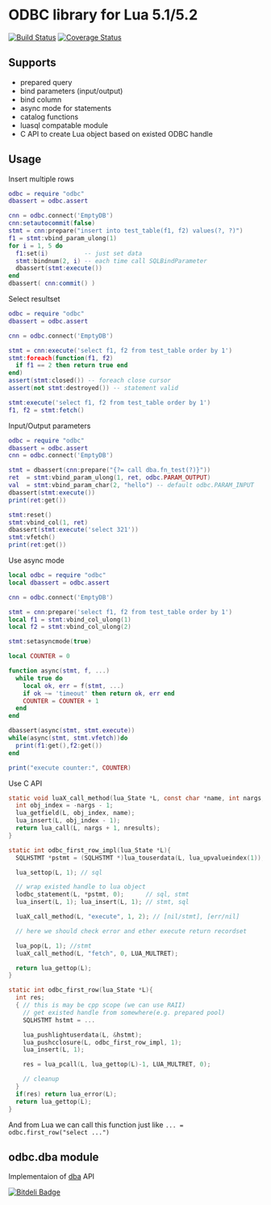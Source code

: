 # ODBC library for Lua 5.1/5.2 #

[![Build Status](https://travis-ci.org/moteus/lua-odbc.png?branch=master)](https://travis-ci.org/moteus/lua-odbc)
[![Coverage Status](https://img.shields.io/coveralls/moteus/lua-odbc.svg)](https://coveralls.io/r/moteus/lua-odbc?branch=master)

## Supports ##
- prepared query
- bind parameters (input/output)
- bind column
- async mode for statements
- catalog functions
- luasql compatable module
- C API to create Lua object based on existed ODBC handle

## Usage ##

Insert multiple rows
```lua
odbc = require "odbc"
dbassert = odbc.assert

cnn = odbc.connect('EmptyDB')
cnn:setautocommit(false)
stmt = cnn:prepare("insert into test_table(f1, f2) values(?, ?)")
f1 = stmt:vbind_param_ulong(1)
for i = 1, 5 do
  f1:set(i)          -- just set data
  stmt:bindnum(2, i) -- each time call SQLBindParameter
  dbassert(stmt:execute())
end
dbassert( cnn:commit() )
```

Select resultset
```lua
odbc = require "odbc"
dbassert = odbc.assert

cnn = odbc.connect('EmptyDB')

stmt = cnn:execute('select f1, f2 from test_table order by 1')
stmt:foreach(function(f1, f2)
  if f1 == 2 then return true end
end)
assert(stmt:closed()) -- foreach close cursor 
assert(not stmt:destroyed()) -- statement valid

stmt:execute('select f1, f2 from test_table order by 1')
f1, f2 = stmt:fetch()
```

Input/Output parameters
```lua
odbc = require "odbc"
dbassert = odbc.assert
cnn = odbc.connect('EmptyDB')

stmt = dbassert(cnn:prepare("{?= call dba.fn_test(?)}"))
ret  = stmt:vbind_param_ulong(1, ret, odbc.PARAM_OUTPUT)
val  = stmt:vbind_param_char(2, "hello") -- default odbc.PARAM_INPUT
dbassert(stmt:execute())
print(ret:get())

stmt:reset()
stmt:vbind_col(1, ret)
dbassert(stmt:execute('select 321'))
stmt:vfetch()
print(ret:get())
```

Use async mode
```lua
local odbc = require "odbc"
local dbassert = odbc.assert

cnn = odbc.connect('EmptyDB')

stmt = cnn:prepare('select f1, f2 from test_table order by 1')
local f1 = stmt:vbind_col_ulong(1)
local f2 = stmt:vbind_col_ulong(2)

stmt:setasyncmode(true)

local COUNTER = 0

function async(stmt, f, ...)
  while true do
    local ok, err = f(stmt, ...)
    if ok ~= 'timeout' then return ok, err end
    COUNTER = COUNTER + 1
  end
end

dbassert(async(stmt, stmt.execute))
while(async(stmt, stmt.vfetch))do
  print(f1:get(),f2:get())
end

print("execute counter:", COUNTER)
```

Use C API
```C
static void luaX_call_method(lua_State *L, const char *name, int nargs, int nresults){
  int obj_index = -nargs - 1;
  lua_getfield(L, obj_index, name);
  lua_insert(L, obj_index - 1);
  return lua_call(L, nargs + 1, nresults);
}

static int odbc_first_row_impl(lua_State *L){
  SQLHSTMT *pstmt = (SQLHSTMT *)lua_touserdata(L, lua_upvalueindex(1));

  lua_settop(L, 1); // sql

  // wrap existed handle to lua object
  lodbc_statement(L, *pstmt, 0);      // sql, stmt
  lua_insert(L, 1); lua_insert(L, 1); // stmt, sql

  luaX_call_method(L, "execute", 1, 2); // [nil/stmt], [err/nil]

  // here we should check error and ether execute return recordset

  lua_pop(L, 1); //stmt
  luaX_call_method(L, "fetch", 0, LUA_MULTRET);

  return lua_gettop(L);
}

static int odbc_first_row(lua_State *L){
  int res;
  { // this is may be cpp scope (we can use RAII)
    // get existed handle from somewhere(e.g. prepared pool)
    SQLHSTMT hstmt = ... 

    lua_pushlightuserdata(L, &hstmt);
    lua_pushcclosure(L, odbc_first_row_impl, 1);
    lua_insert(L, 1);

    res = lua_pcall(L, lua_gettop(L)-1, LUA_MULTRET, 0);

    // cleanup
  }
  if(res) return lua_error(L);
  return lua_gettop(L);
}
```
And from Lua we can call this function just like `... = odbc.first_row("select ...")`

## odbc.dba module ##
Implementaion of [dba](http://moteus.github.io/dba/index.html) API


[![Bitdeli Badge](https://d2weczhvl823v0.cloudfront.net/moteus/lua-odbc/trend.png)](https://bitdeli.com/free "Bitdeli Badge")

